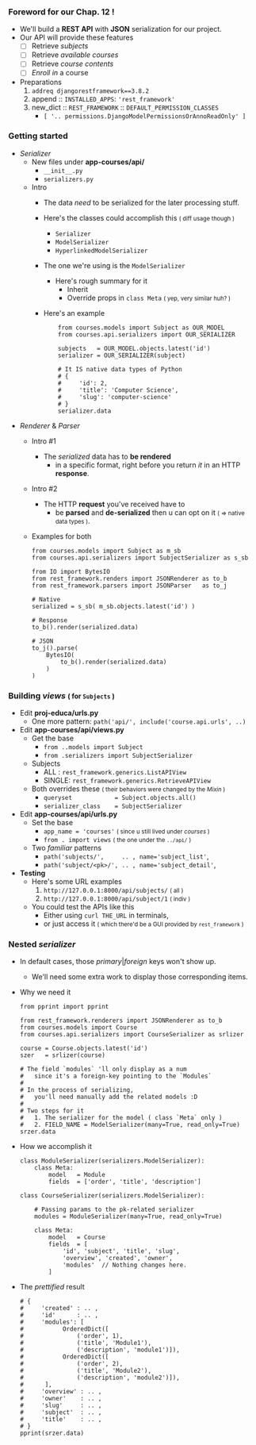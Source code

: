 ### Foreword for our Chap. 12 !
- We'll build a **REST API** with **JSON** serialization for our project.
- Our API will provide these features
    - [ ] Retrieve *subjects*
    - [ ] Retrieve *available courses*
    - [ ] Retrieve *course contents*
    - [ ] *Enroll in* a course 
- Preparations 
    1. ```addreq djangorestframework==3.8.2```
    2. append :: ```INSTALLED_APPS```: ```'rest_framework'```
    3. new_dict :: ```REST_FRAMEWORK``` :: ```DEFAULT_PERMISSION_CLASSES``` 
        - ```[ '.. permissions.DjangoModelPermissionsOrAnnoReadOnly' ] ```

### Getting started 
- *Serializer*
    - New files under **app-courses/api/**
        -  ```__init__.py```
        - ```serializers.py```
    - Intro
        - The data *need* to be serialized for the later processing stuff.
        - Here's the classes could accomplish this <small>( diff usage though )</small>
            - ```Serializer```
            - ```ModelSerializer```
            - ```HyperlinkedModelSerializer```
        - The one we're using is the ```ModelSerializer```
            - Here's rough summary for it
                - Inherit 
                - Override props in ```class Meta``` <small>( yep, very similar huh? )</small>
        - Here's an example 
            
            ```
                from courses.models import Subject as OUR_MODEL
                from courses.api.serializers import OUR_SERIALIZER
                
                subjects   = OUR_MODEL.objects.latest('id')
                serializer = OUR_SERIALIZER(subject)
                
                # It IS native data types of Python
                # {
                #     'id': 2, 
                #     'title': 'Computer Science', 
                #     'slug': 'computer-science'
                # } 
                serializer.data
            ```
- *Renderer* & *Parser*
    - Intro \#1
        - The *serialized* data has to **be rendered** 
            - in a specific format, right before you return *it* in an HTTP **response**. 
    - Intro \#2 
        - The HTTP **request** you've received have to 
            - be **parsed** and **de-serialized** then u can opt on it <small>( => native data types )</small>.
    - Examples for both
        
        ```
        from courses.models import Subject as m_sb
        from courses.api.serializers import SubjectSerializer as s_sb
        
        from IO import BytesIO
        from rest_framework.renders import JSONRenderer as to_b
        from rest_framework.parsers import JSONParser   as to_j
        
        # Native
        serialized = s_sb( m_sb.objects.latest('id') )
        
        # Response
        to_b().render(serialized.data)
        
        # JSON
        to_j().parse(
            BytesIO(
                to_b().render(serialized.data)
            )
        )
        ```
        
### Building *views* <small>( for ```Subjects``` )</small>
- Edit **proj-educa/urls.py**
    - One more pattern: ```path('api/', include('course.api.urls', ..)```
- Edit **app-courses/api/views.py**
    - Get the base 
        - ```from ..models import Subject```
        - ```from .serializers import SubjectSerializer```
    - Subjects
        - ALL   : ```rest_framework.generics.ListAPIView```
        - SINGLE: ```rest_framework.generics.RetrieveAPIView```
    - Both overrides these <small>( their behaviors were changed by the *Mixin* )</small>
        - ```queryset            = Subject.objects.all()```
        - ```serializer_class    = SubjectSerializer```
- Edit **app-courses/api/urls.py**
    - Set the base 
        - ```app_name = 'courses'```  <small>( since u still lived under *courses* )</small>
        - ```from . import views``` <small>( the one under the ```../api/``` )</small>
    - Two *familiar* patterns 
        - ```path('subjects/',     .. , name='subject_list'```,
        - ```path('subject/<pk>/', .. , name='subject_detail'```,
- **Testing**
    - Here's some URL examples 
        1. ```http://127.0.0.1:8000/api/subjects/``` <small>( all )</small>
        2. ```http://127.0.0.1:8000/api/subject/1``` <small>( indiv )</small>
    - You could test the APIs like this 
        - Either using ```curl THE_URL``` in terminals,
        - or just access it <small>( which there'd be a GUI provided by ```rest_framework``` )</small>

### Nested *serializer*
- In default cases, those *primary*|*foreign* keys won't show up.
    - We'll need some extra work to display those corresponding items.
- Why we need it 
    
    ```
    from pprint import pprint
    
    from rest_framework.renderers import JSONRenderer as to_b
    from courses.models import Course
    from courses.api.serializers import CourseSerializer as srlizer
    
    course = Course.objects.latest('id')
    szer   = srlizer(course)
    
    # The field `modules` 'll only display as a num 
    #   since it's a foreign-key pointing to the `Modules`
    # 
    # In the process of serializing, 
    #   you'll need manually add the related models :D 
    # 
    # Two steps for it 
    #   1. The serializer for the model ( class `Meta` only )
    #   2. FIELD_NAME = ModelSerializer(many=True, read_only=True)
    srzer.data
    
- How we accomplish it 
    
    ```
    class ModuleSerializer(serializers.ModelSerializer):
        class Meta:
            model   = Module
            fields  = ['order', 'title', 'description']        
        
    class CourseSerializer(serializers.ModelSerializer):
        
        # Passing params to the pk-related serializer
        modules = ModuleSerializer(many=True, read_only=True)
    
        class Meta:
            model   = Course
            fields  = [ 
                'id', 'subject', 'title', 'slug', 
                'overview', 'created', 'owner', 
                'modules'  // Nothing changes here.
            ]
    ```
    
- The *prettified* result 
    
    ```
    # {
    #     'created' : .. ,
    #     'id'      : .. ,
    #     'modules': [
    #           OrderedDict([
    #               ('order', 1),
    #               ('title', 'Module1'),
    #               ('description', 'module1')]),
    #           OrderedDict([
    #               ('order', 2),
    #               ('title', 'Module2'),
    #               ('description', 'module2')]),
    #      ],
    #     'overview' : .. ,
    #     'owner'    : .. ,
    #     'slug'     : .. ,
    #     'subject'  : .. ,
    #     'title'    : .. ,
    # }
    pprint(srzer.data)
    ```